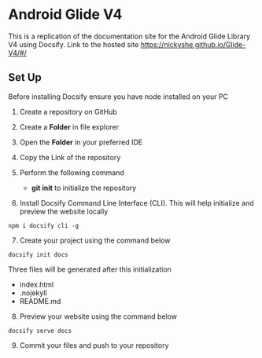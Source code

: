 # Android Glide V4
This is a replication of the documentation site for the Android Glide Library V4 using Docsify.
Link to the hosted site https://nickyshe.github.io/Glide-V4/#/

## Set Up
Before installing Docsify ensure you have node installed on your PC
1. Create a repository on GitHub
2. Create a **Folder** in file explorer
3. Open the **Folder** in your preferred IDE
4. Copy the Link of the repository
5. Perform the following command
   - **git init** to initialize the repository

6. Install Docsify Command Line Interface (CLI). This will help initialize and preview the website locally

```
npm i docsify cli -g
```
7. Create your project using the command below

```
docsify init docs

```
Three files will be generated after this initialization
- index.html
- .nojekyll
- README.md

8. Preview your website using the command below
```
docsify serve docs
```
9. Commit your files and push to your repository
    
